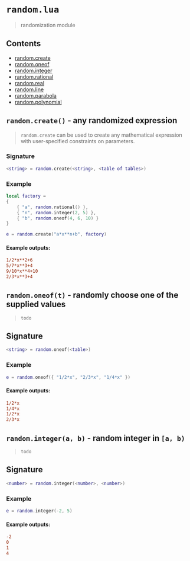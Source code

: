 # `random.lua`

> randomization module

## Contents

- [random.create]()
- [random.oneof]()
- [random.integer]()
- [random.rational]()
- [random.real]()
- [random.line]()
- [random.parabola]()
- [random.polynomial]()

## `random.create()` - any randomized expression

> `random.create` can be used to create any mathematical expression with user-specified constraints on parameters.

### Signature

```lua
<string> = random.create(<string>, <table of tables>)
```

### Example

```lua
local factory =
{
    { "a", random.rational() },
    { "n", random.integer(2, 5) },
    { "b", random.oneof(4, 6, 10) }
}

e = random.create("a*x**n+b", factory)
```

#### Example outputs:

```ini
1/2*x**2+6
5/7*x**3+4
9/10*x**4+10
2/3*x**3+4
```

## `random.oneof(t)` - randomly choose one of the supplied values

> `todo`

## Signature

```lua
<string> = random.oneof(<table>)
```

### Example

```lua
e = random.oneof({ "1/2*x", "2/3*x", "1/4*x" })
```

#### Example outputs:

```ini
1/2*x
1/4*x
1/2*x
2/3*x
```

## `random.integer(a, b)` - random integer in `[a, b)`

> `todo`

## Signature

```lua
<number> = random.integer(<number>, <number>)
```

### Example

```lua
e = random.integer(-2, 5)
```

#### Example outputs:

```ini
-2
0
1
4
```